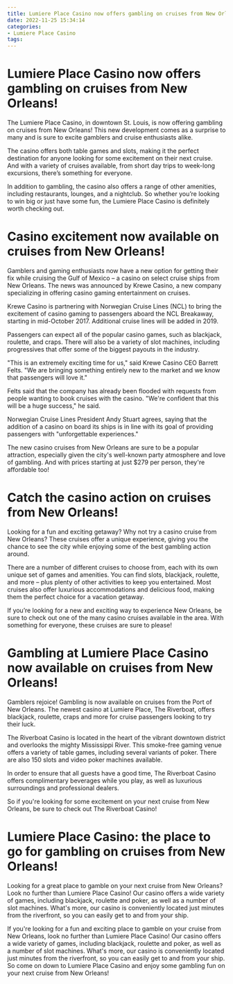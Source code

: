 ```yaml
---
title: Lumiere Place Casino now offers gambling on cruises from New Orleans!
date: 2022-11-25 15:34:14
categories:
- Lumiere Place Casino
tags:
---
```



#  Lumiere Place Casino now offers gambling on cruises from New Orleans!

The Lumiere Place Casino, in downtown St. Louis, is now offering gambling on cruises from New Orleans! This new development comes as a surprise to many and is sure to excite gamblers and cruise enthusiasts alike.

The casino offers both table games and slots, making it the perfect destination for anyone looking for some excitement on their next cruise. And with a variety of cruises available, from short day trips to week-long excursions, there’s something for everyone.

In addition to gambling, the casino also offers a range of other amenities, including restaurants, lounges, and a nightclub. So whether you’re looking to win big or just have some fun, the Lumiere Place Casino is definitely worth checking out.

#  Casino excitement now available on cruises from New Orleans!

Gamblers and gaming enthusiasts now have a new option for getting their fix while cruising the Gulf of Mexico – a casino on select cruise ships from New Orleans. The news was announced by Krewe Casino, a new company specializing in offering casino gaming entertainment on cruises.

Krewe Casino is partnering with Norwegian Cruise Lines (NCL) to bring the excitement of casino gaming to passengers aboard the NCL Breakaway, starting in mid-October 2017. Additional cruise lines will be added in 2019.

Passengers can expect all of the popular casino games, such as blackjack, roulette, and craps. There will also be a variety of slot machines, including progressives that offer some of the biggest payouts in the industry.

"This is an extremely exciting time for us," said Krewe Casino CEO Barrett Felts. "We are bringing something entirely new to the market and we know that passengers will love it."

Felts said that the company has already been flooded with requests from people wanting to book cruises with the casino. "We're confident that this will be a huge success," he said.

Norwegian Cruise Lines President Andy Stuart agrees, saying that the addition of a casino on board its ships is in line with its goal of providing passengers with "unforgettable experiences."

The new casino cruises from New Orleans are sure to be a popular attraction, especially given the city's well-known party atmosphere and love of gambling. And with prices starting at just $279 per person, they're affordable too!

#  Catch the casino action on cruises from New Orleans!

Looking for a fun and exciting getaway? Why not try a casino cruise from New Orleans? These cruises offer a unique experience, giving you the chance to see the city while enjoying some of the best gambling action around.

There are a number of different cruises to choose from, each with its own unique set of games and amenities. You can find slots, blackjack, roulette, and more – plus plenty of other activities to keep you entertained. Most cruises also offer luxurious accommodations and delicious food, making them the perfect choice for a vacation getaway.

If you’re looking for a new and exciting way to experience New Orleans, be sure to check out one of the many casino cruises available in the area. With something for everyone, these cruises are sure to please!

#  Gambling at Lumiere Place Casino now available on cruises from New Orleans!

Gamblers rejoice! Gambling is now available on cruises from the Port of New Orleans. The newest casino at Lumiere Place, The Riverboat, offers blackjack, roulette, craps and more for cruise passengers looking to try their luck.

The Riverboat Casino is located in the heart of the vibrant downtown district and overlooks the mighty Mississippi River. This smoke-free gaming venue offers a variety of table games, including several variants of poker. There are also 150 slots and video poker machines available.

In order to ensure that all guests have a good time, The Riverboat Casino offers complimentary beverages while you play, as well as luxurious surroundings and professional dealers.

So if you're looking for some excitement on your next cruise from New Orleans, be sure to check out The Riverboat Casino!

#  Lumiere Place Casino: the place to go for gambling on cruises from New Orleans!

Looking for a great place to gamble on your next cruise from New Orleans? Look no further than Lumiere Place Casino! Our casino offers a wide variety of games, including blackjack, roulette and poker, as well as a number of slot machines. What's more, our casino is conveniently located just minutes from the riverfront, so you can easily get to and from your ship.

If you're looking for a fun and exciting place to gamble on your cruise from New Orleans, look no further than Lumiere Place Casino! Our casino offers a wide variety of games, including blackjack, roulette and poker, as well as a number of slot machines. What's more, our casino is conveniently located just minutes from the riverfront, so you can easily get to and from your ship. So come on down to Lumiere Place Casino and enjoy some gambling fun on your next cruise from New Orleans!